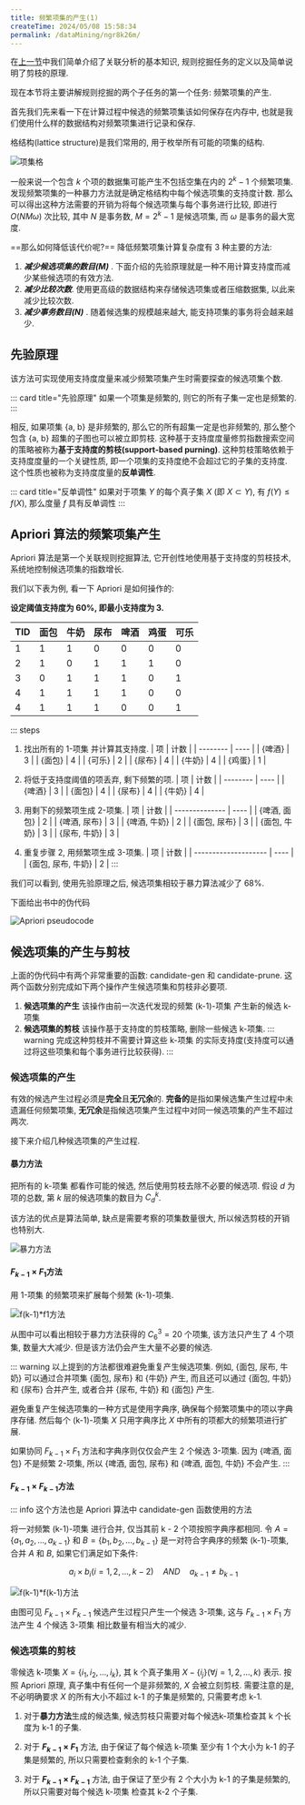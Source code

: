 ```yaml
---
title: 频繁项集的产生(1)
createTime: 2024/05/08 15:58:34
permalink: /dataMining/ngr8k26m/
---
```

在[上一节](/dataMining/j32xc8g7/)中我们简单介绍了关联分析的基本知识, 规则挖掘任务的定义以及简单说明了剪枝的原理. 

现在本节将主要讲解规则挖掘的两个子任务的第一个任务: 频繁项集的产生.
<!-- more -->

首先我们先来看一下在计算过程中候选的频繁项集该如何保存在内存中, 也就是我们使用什么样的数据结构对频繁项集进行记录和保存.

格结构(lattice structure)是我们常用的, 用于枚举所有可能的项集的结构.

![项集格](/illustration/itemset.png)

一般来说一个包含 $k$ 个项的数据集可能产生不包括空集在内的 $2^k-1$ 个频繁项集. 发现频繁项集的一种暴力方法就是确定格结构中每个候选项集的支持度计数. 那么可以得出这种方法需要的开销为将每个候选项集与每个事务进行比较, 即进行 $O(NM \omega)$ 次比较, 其中 $N$ 是事务数, $M=2^k-1$ 是候选项集, 而 $\omega$ 是事务的最大宽度.

==那么如何降低该代价呢?== 降低频繁项集计算复杂度有 3 种主要的方法:
1. ***减少候选项集的数目($M$)*** . 下面介绍的先验原理就是一种不用计算支持度而减少某些候选项的有效方法.
2. ***减少比较次数***. 使用更高级的数据结构来存储候选项集或者压缩数据集, 以此来减少比较次数.
3. ***减少事务数目($N$)*** . 随着候选集的规模越来越大, 能支持项集的事务将会越来越少.

## 先验原理
该方法可实现使用支持度度量来减少频繁项集产生时需要探查的候选项集个数.

::: card  title="先验原理"
如果一个项集是频繁的, 则它的所有子集一定也是频繁的.
:::

相反, 如果项集 {a, b} 是非频繁的, 那么它的所有超集一定是也非频繁的, 那么整个包含 {a, b} 超集的子图也可以被立即剪枝. 这种基于支持度度量修剪指数搜索空间的策略被称为**基于支持度的剪枝(support-based purning)**. 这种剪枝策略依赖于支持度度量的一个关键性质, 即一个项集的支持度绝不会超过它的子集的支持度. 这个性质也被称为支持度度量的**反单调性**.

::: card  title="反单调性"
如果对于项集 $Y$ 的每个真子集 $X$ (即 $X \subset Y$), 有 $f(Y) \le f(X)$, 那么度量 $f$ 具有反单调性
:::

## Apriori 算法的频繁项集产生
Apriori 算法是第一个关联规则挖掘算法, 它开创性地使用基于支持度的剪枝技术, 系统地控制候选项集的指数增长.

我们以下表为例, 看一下 Apriori 是如何操作的:

**设定阈值支持度为 60%, 即最小支持度为 3.**

| TID | 面包 | 牛奶 | 尿布 | 啤酒 | 鸡蛋 | 可乐 |
| --- | ---- | ---- | ---- | ---- | ---- | ---- |
| 1   | 1    | 1    | 0    | 0    | 0    | 0    |
| 2   | 1    | 0    | 1    | 1    | 1    | 0    |
| 3   | 0    | 1    | 1    | 1    | 0    | 1    |
| 4   | 1    | 1    | 1    | 1    | 0    | 0    |
| 4   | 1    | 1    | 1    | 0    | 0    | 1    |

::: steps
1. 找出所有的 1-项集 并计算其支持度.
   | 项       | 计数 |
   | -------- | ---- |
   | \{啤酒\} | 3    |
   | \{面包\} | 4    |
   | \{可乐\} | 2    |
   | \{尿布\} | 4    |
   | \{牛奶\} | 4    |
   | \{鸡蛋\} | 1    |

2. 将低于支持度阈值的项丢弃, 剩下频繁的项.
   | 项       | 计数 |
   | -------- | ---- |
   | \{啤酒\} | 3    |
   | \{面包\} | 4    |
   | \{尿布\} | 4    |
   | \{牛奶\} | 4    |

3. 用剩下的频繁项生成 2-项集.
   | 项             | 计数 |
   | -------------- | ---- |
   | \{啤酒, 面包\} | 2    |
   | \{啤酒, 尿布\} | 3    |
   | \{啤酒, 牛奶\} | 2    |
   | \{面包, 尿布\} | 3    |
   | \{面包, 牛奶\} | 3    |
   | \{尿布, 牛奶\} | 3    |

4. 重复步骤 2, 用频繁项生成 3-项集.
    | 项                   | 计数 |
    | -------------------- | ---- |
    | \{面包, 尿布, 牛奶\} | 2    |
:::

我们可以看到, 使用先验原理之后, 候选项集相较于暴力算法减少了 68%.

<div id="apriori-pseudocode">下面给出书中的伪代码</div>

![Apriori pseudocode](/illustration/apriori-pseudocode.png)

## 候选项集的产生与剪枝
上面的伪代码中有两个非常重要的函数: candidate-gen 和 candidate-prune. 这两个函数分别完成如下两个操作产生候选项集和剪枝非必要项.
1. **候选项集的产生**
   该操作由前一次迭代发现的频繁 (k-1)-项集 产生新的候选 k-项集
2. **候选项集的剪枝**
   该操作基于支持度的剪枝策略, 删除一些候选 k-项集.
   ::: warning
   完成这种剪枝并不需要计算这些 k-项集 的实际支持度(支持度可以通过将这些项集和每个事务进行比较获得).
   :::

### 候选项集的产生
有效的候选产生过程必须是**完全**且**无冗余**的. **完备的**是指如果候选集产生过程中未遗漏任何频繁项集, **无冗余**是指候选项集产生过程中对同一候选项集的产生不超过两次.

接下来介绍几种候选项集的产生过程.

#### 暴力方法
把所有的 k-项集 都看作可能的候选, 然后使用剪枝去除不必要的候选项. 假设 $d$ 为项的总数, 第 $k$ 层的候选项集的数目为 $C_d^k$.

该方法的优点是算法简单, 缺点是需要考察的项集数量很大, 所以候选剪枝的开销也特别大.

![暴力方法](/illustration/brute-force.png)


#### $F_{k-1} \times F_{1}$方法
用 1-项集 的频繁项来扩展每个频繁 (k-1)-项集.

![f(k-1)*f1方法](/illustration/fk-1-f1.png)

从图中可以看出相较于暴力方法获得的 $C_6^3 = 20$ 个项集, 该方法只产生了 4 个项集, 数量大大减少. 但是该方法仍会产生大量不必要的候选.

::: warning
以上提到的方法都很难避免重复产生候选项集. 例如, {面包, 尿布, 牛奶} 可以通过合并项集 {面包, 尿布} 和 {牛奶} 产生, 而且还可以通过 {面包, 牛奶} 和 {尿布} 合并产生, 或者合并 {尿布, 牛奶} 和 {面包} 产生.

避免重复产生候选项集的一种方式是使用字典序, 确保每个频繁项集中的项以字典序存储. 然后每个 (k-1)-项集 $X$ 只用字典序比 $X$ 中所有的项都大的频繁项进行扩展. 

如果协同 $F_{k-1} \times F_{1}$ 方法和字典序则仅仅会产生 2 个候选 3-项集. 因为 {啤酒, 面包} 不是频繁 2-项集, 所以 {啤酒, 面包, 尿布} 和 {啤酒, 面包, 牛奶} 不会产生.
:::

#### $F_{k-1} \times F_{k-1}$方法
::: info 这个方法也是 Apriori 算法中 candidate-gen 函数使用的方法

将一对频繁 (k-1)-项集 进行合并, 仅当其前 k - 2 个项按照字典序都相同. 令 $A = \{a_1, a_2, \dots, a_{k-1}\}$ 和 $B = \{b_1, b_2, \dots , b_{k-1}\}$ 是一对符合字典序的频繁 (k-1)-项集, 合并 $A$ 和 $B$, 如果它们满足如下条件:

$$\tag{2.1} a_i \times b_i (i=1,2,\dots, k-2) \quad AND \quad a_{k-1} \neq b_{k-1}$$

![f(k-1)*f(k-1)方法](/illustration/fk-1-fk-1.png)

由图可见 $F_{k-1} \times F_{k-1}$ 候选产生过程只产生一个候选 3-项集, 这与 $F_{k-1} \times F_{1}$ 方法产生 4 个候选 3-项集 相比数量有相当大的减少.

### 候选项集的剪枝
零候选 k-项集 $X=\{i_1, i_2, \dots, i_k\}$, 其 k 个真子集用 $X-\{i_j\}(\forall j=1,2,\dots,k)$ 表示. 按照 Apriori 原理, 真子集中有任何一个是非频繁的, $X$ 会被立刻剪枝. 需要注意的是, 不必明确要求 $X$ 的所有大小不超过 k-1 的子集是频繁的, 只需要考虑 k-1.

1. 对于**暴力方法**生成的候选集, 候选剪枝只需要对每个候选k-项集检查其 k 个长度为 k-1 的子集.

2. 对于 **$F_{k-1} \times F_{1}$** 方法, 由于保证了每个候选 k-项集 至少有 1 个大小为 k-1 的子集是频繁的, 所以只需要检查剩余的 k-1 个子集.

3. 对于 **$F_{k-1} \times F_{k-1}$** 方法, 由于保证了至少有 2 个大小为 k-1 的子集是频繁的, 所以只需要对每个候选 k-项集 检查其 k-2 个子集.
